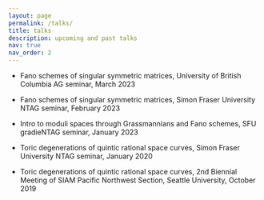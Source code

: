 ```yaml
---
layout: page
permalink: /talks/
title: talks
description: upcoming and past talks
nav: true
nav_order: 2
---
```

* Fano schemes of singular symmetric matrices, University of British Columbia AG seminar, March 2023

* Fano schemes of singular symmetric matrices, Simon Fraser University NTAG seminar, February 2023

* Intro to moduli spaces through Grassmannians and Fano schemes, SFU gradieNTAG seminar, January 2023

* Toric degenerations of quintic rational space curves, Simon Fraser University NTAG seminar, January 2020

* Toric degenerations of quintic rational space curves, 2nd Biennial Meeting of SIAM Pacific Northwest Section, Seattle University, October 2019
